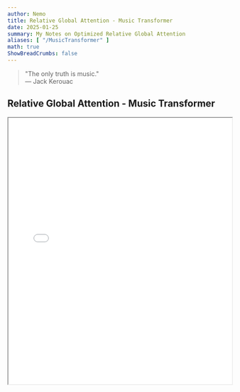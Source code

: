 ```yaml
---
author: Nemo
title: Relative Global Attention - Music Transformer
date: 2025-01-25
summary: My Notes on Optimized Relative Global Attention  
aliases: [ "/MusicTransformer" ]
math: true
ShowBreadCrumbs: false
---
```

> "The only truth is music."  
> — Jack Kerouac


## Relative Global Attention - Music Transformer


<iframe src="pdfs/mu.pdf" width="100%" height="600px">
</iframe>

